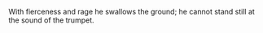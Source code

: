 With fierceness and rage he swallows the ground; he cannot stand still at the sound of the trumpet.
